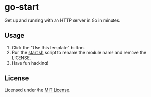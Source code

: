 # go-start
Get up and running with an HTTP server in Go in minutes.

## Usage

1. Click the "Use this template" button.
2. Run the [start.sh](start.sh) script to rename the module name and remove the LICENSE.
3. Have fun hacking!

## License
Licensed under the [MIT License](LICENSE).
